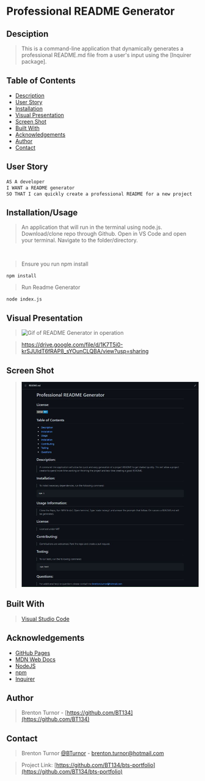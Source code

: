 # Professional README Generator

## Desciption

> This is a command-line application that dynamically generates a professional README.md file from a user's input using the [Inquirer package].

 ## Table of Contents 
  - [Description](#description)
  - [User Story](#user-story)
  - [Installation](#installation)
  - [Visual Presentation](#visual-presentation)
  - [Screen Shot](#screen-shot)
  - [Built With](#built-with)
  - [Acknowledgements](#acknowledgements)
  - [Author](#author)
  - [Contact](#contact)

## User Story
```
AS A developer
I WANT a README generator
SO THAT I can quickly create a professional README for a new project
```

## Installation/Usage

> An application that will run in the terminal using node.js.
> Download/clone repo through Github. Open in VS Code and open your terminal. Navigate to the folder/directory.
<br />

> Ensure you run npm install

```shell
npm install
```

> Run Readme Generator

```shell
node index.js
```

## Visual Presentation

><img src=".\images\Professional README Generator Walkthrough.gif" alt="Gif of README Generator in operation">

>https://drive.google.com/file/d/1K7T5i0-krSJUldT6fRAP8_sYOunCLQBA/view?usp=sharing

## Screen Shot

><img src=".\images\Screenshot-of-generated-README.JPG" alt="Screenshot of generated README file">

## Built With

> [Visual Studio Code](https://code.visualstudio.com/)

## Acknowledgements

* [GitHub Pages](https://pages.github.com)
* [MDN Web Docs](https://developer.mozilla.org/en-US/)
* [NodeJS](https://nodejs.org/en/)
* [npm](https://www.npmjs.com/)
* [Inquirer](https://www.npmjs.com/package/inquirer#documentation)

## Author

> Brenton Turnor - [https://github.com/BT134](https://github.com/BT134)

## Contact 

> Brenton Turnor [@BTurnor](https://twitter.com/BTurnor) - brenton.turnor@hotmail.com

> Project Link: [https://github.com/BT134/bts-portfolio](https://github.com/BT134/bts-portfolio)

